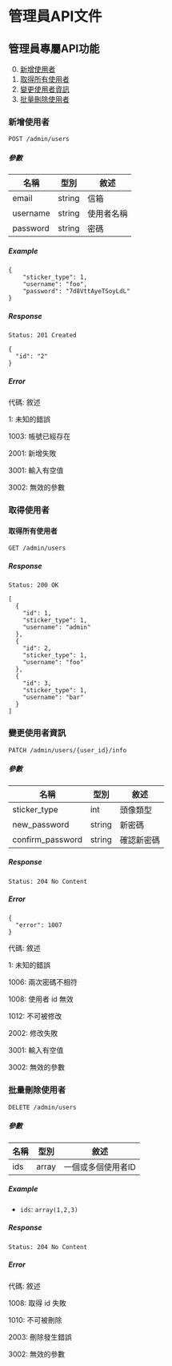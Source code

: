 # 管理員API文件

## 管理員專屬API功能

 0. [新增使用者](#新增使用者)
 0. [取得所有使用者](#取得使用者)
 0. [變更使用者資訊](#變更使用者資訊)
 0. [批量刪除使用者](#批量刪除使用者)

### 新增使用者

`POST /admin/users`

##### 參數

名稱 | 型別 | 敘述
--- | --- | ---
email    | string | 信箱
username | string | 使用者名稱
password | string | 密碼

##### Example

```
{
    "sticker_type": 1,
    "username": "foo",
    "password": "7d8VttAyeTSoyLdL"
}
```

##### Response

`Status: 201 Created`

```
{
  "id": "2"
}
```
##### Error

代碼: 敘述

1: 未知的錯誤

1003: 帳號已經存在

2001: 新增失敗

3001: 輸入有空值

3002: 無效的參數

### 取得使用者

#### 取得所有使用者

`GET /admin/users`

##### Response

`Status: 200 OK`

```
[
  {
    "id": 1,
    "sticker_type": 1,
    "username": "admin"
  },
  {
    "id": 2,
    "sticker_type": 1,
    "username": "foo"
  },
  {
    "id": 3,
    "sticker_type": 1,
    "username": "bar"
  }
]
```

### 變更使用者資訊

`PATCH /admin/users/{user_id}/info`

##### 參數

名稱 | 型別 | 敘述
--- | --- | ---
sticker_type     | int | 頭像類型
new_password     | string | 新密碼
confirm_password | string | 確認新密碼

##### Response

`Status: 204 No Content`

##### Error

```
{
  "error": 1007
}
```

代碼: 敘述

1: 未知的錯誤

1006: 兩次密碼不相符

1008: 使用者 id 無效

1012: 不可被修改

2002: 修改失敗

3001: 輸入有空值

3002: 無效的參數

### 批量刪除使用者

`DELETE /admin/users`

##### 參數

名稱 | 型別 | 敘述
--- | --- | ---
ids  | array | 一個或多個使用者ID

##### Example

- `ids`: `array(1,2,3)`

##### Response

`Status: 204 No Content`

##### Error

代碼: 敘述

1008: 取得 id 失敗

1010: 不可被刪除

2003: 刪除發生錯誤

3002: 無效的參數
